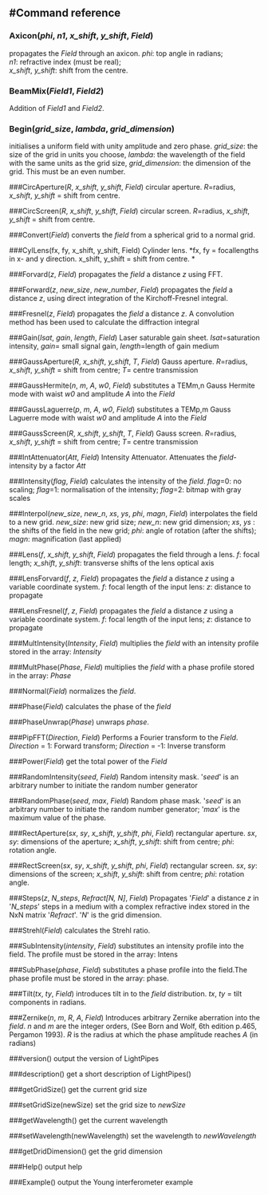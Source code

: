 #Command reference
----------
### Axicon(*phi*, *n1*, *x\_shift*, *y\_shift*, *Field*) ###
propagates the *Field* through an axicon. 
*phi*: top angle in radians;  
*n1*:  refractive index (must be real);  
*x\_shift*, *y\_shift*: shift from the centre. 

### BeamMix(*Field1*, *Field2*) ###
Addition of *Field1* and *Field2*.

### Begin(*grid\_size*, *lambda*, *grid\_dimension*) ###
initialises a uniform field with unity amplitude and zero phase. 
*grid\_size*: the size of the grid in units you choose, 
*lambda*: the wavelength of the field with the same units as the grid size, 
*grid\_dimension*: the dimension of the grid. This must be an even number.

###CircAperture(*R*, *x\_shift*, *y\_shift*, *Field*)
circular aperture. 
*R*=radius, 
*x\_shift*, *y\_shift* = shift from centre.

###CircScreen(*R*, *x\_shift*, *y\_shift*, *Field*)
circular screen. 
*R*=radius, 
*x\_shift*, *y\_shift* = shift from centre. 

###Convert(*Field*)
converts the *field* from a spherical grid to a normal grid.

###CylLens(fx, fy, x\_shift, y\_shift, Field)
Cylinder lens. *fx, fy = focallengths in x- and y direction. x\_shift, y\_shift = shift from centre.
*

###Forvard(*z*, *Field*)
propagates the *field* a distance *z* using FFT.

###Forward(*z*, *new\_size*, *new\_number*, *Field*)
propagates the *field* a distance *z*, using direct integration of the Kirchoff-Fresnel integral.

###Fresnel(*z*, *Field*)
propagates the *field* a distance *z*. A convolution method has been used to calculate the diffraction integral

###Gain(*Isat*, *gain*, *length*, *Field*)
Laser saturable gain sheet. 
*Isat*=saturation intensity, 
*gain*= small signal gain, 
*length*=length of gain medium

###GaussAperture(*R*, *x\_shift*, *y\_shift*, *T*, *Field*)
Gauss aperture. 
*R*=radius, 
*x\_shift*, *y\_shift* = shift from centre; 
*T*= centre transmission

###GaussHermite(*n*, *m*, *A*, *w0*, *Field*)
substitutes a TEMm,n Gauss Hermite mode with waist *w0* and amplitude *A* into the *Field*

###GaussLaguerre(*p*, *m*, *A*, *w0*, *Field*)
substitutes a TEMp,m Gauss Laguerre mode with waist *w0* and amplitude *A* into the *Field*

###GaussScreen(*R*, *x\_shift*, *y\_shift*, *T*, *Field*)
Gauss screen. 
*R*=radius, 
*x\_shift*, *y\_shift* = shift from centre; 
*T*= centre transmission

###IntAttenuator(*Att*, *Field*)
Intensity Attenuator. Attenuates the *field*-intensity by a factor *Att*

###Intensity(*flag*, *Field*)
calculates the intensity of the *field*. 
*flag*=0: no scaling; 
*flag*=1: normalisation of the intensity; 
*flag*=2: bitmap with gray scales

###Interpol(*new\_size*, *new\_n*, *xs*, *ys*, *phi*, *magn*, *Field*)
interpolates the field to a new grid.
*new\_size*: new grid size;
*new\_n*: new grid dimension;
*xs*, *ys* : the shifts of the field in the new grid;
*phi*: angle of rotation (after the shifts);
*magn*: magnification (last applied)

###Lens(*f*, *x\_shift*, *y\_shift*, *Field*)
propagates the field through a lens.
*f*: focal length;
*x\_shift*, *y\_shift*: transverse shifts of the lens optical axis

###LensForvard(*f*, *z*, *Field*)
propagates the *field* a distance *z* using a variable coordinate system.
*f*: focal length of the input lens:
*z*: distance to propagate

###LensFresnel(*f*, *z*, *Field*)
propagates the *field* a distance *z* using a variable coordinate system.
*f*: focal length of the input lens;
*z*: distance to propagate

###MultIntensity(*Intensity*, *Field*)
multiplies the *field* with an intensity profile stored in the array: *Intensity*  

###MultPhase(*Phase*, *Field*)
multiplies the *field* with a phase profile stored in the array: *Phase*

###Normal(*Field*)
normalizes the *field*.

###Phase(*Field*)
calculates the phase of the *field*

###PhaseUnwrap(*Phase*)
unwraps *phase*.

###PipFFT(*Direction*, *Field*)
Performs a Fourier transform to the *Field*.
*Direction* = 1: Forward transform;
*Direction* = -1: Inverse transform

###Power(*Field*)
get the total power of the *Field*

###RandomIntensity(*seed*, *Field*)
Random intensity mask.
'*seed*' is an arbitrary number to initiate the random number generator

###RandomPhase(*seed*, *max*, *Field*)
Random phase mask.
'*seed*' is an arbitrary number to initiate the random number generator;
'*max*' is the maximum value of the phase.

###RectAperture(*sx*, *sy*, *x\_shift*, *y\_shift*, *phi*, *Field*)
rectangular aperture. 
*sx*, *sy*: dimensions of the aperture; 
*x\_shift*, *y\_shift*: shift from centre; 
*phi*: rotation angle.

###RectScreen(*sx*, *sy*, *x\_shift*, *y\_shift*, *phi*, *Field*)
rectangular screen. 
*sx*, *sy*: dimensions of the screen; 
*x\_shift*, *y\_shift*: shift from centre; 
*phi*: rotation angle.

###Steps(*z*, *N\_steps*, *Refract[N, N]*, *Field*)
Propagates '*Field*' a distance *z* in '*N\_steps*' steps in a medium with a complex refractive index stored in the NxN matrix '*Refract*'. '*N*' is the grid dimension.

###Strehl(*Field*)
calculates the Strehl ratio.

###SubIntensity(*intensity*, *Field*)
substitutes an intensity profile into the field. The profile must be stored in the array: Intens

###SubPhase(*phase*, *Field*)
substitutes a phase profile into the field.The phase profile must be stored in the array: phase.

###Tilt(*tx*, *ty*, *Field*)
introduces tilt in to the *field* distribution. *tx*, *ty* = tilt components in radians.

###Zernike(*n*, *m*, *R*, *A*, *Field*)
Introduces arbitrary Zernike aberration into the *field*. 
*n* and *m* are the integer orders, (See Born and Wolf, 6th edition p.465, Pergamon 1993). 
*R* is the radius at which the phase amplitude reaches *A* (in radians)

###version()
output the version of LightPipes

###description()
get a short description of LightPipes()

###getGridSize()
get the current grid size

###setGridSize(newSize)
set the grid size to *newSize*

###getWavelength()
get the current wavelength

###setWavelength(newWavelength)
set the wavelength to *newWavelength*

###getDridDimension()
get the grid dimension

###Help()
output help

###Example()
output the Young interferometer example
